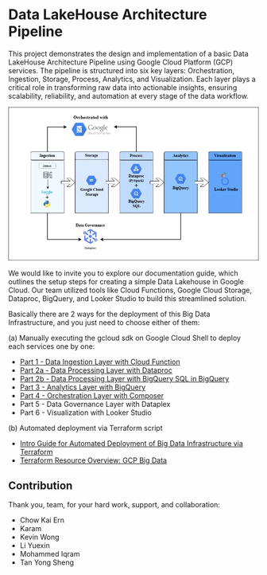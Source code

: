 # Data LakeHouse Architecture Pipeline

This project demonstrates the design and implementation of a basic Data LakeHouse Architecture Pipeline using Google Cloud Platform (GCP) services. The pipeline is structured into six key layers: Orchestration, Ingestion, Storage, Process, Analytics, and Visualization. Each layer plays a critical role in transforming raw data into actionable insights, ensuring scalability, reliability, and automation at every stage of the data workflow.

![](/images/data-architecture.png)

We would like to invite you to explore our documentation guide, which outlines the setup steps for creating a simple Data Lakehouse in Google Cloud. Our team utilized tools like Cloud Functions, Google Cloud Storage, Dataproc, BigQuery, and Looker Studio to build this streamlined solution.

Basically there are 2 ways for the deployment of this Big Data Infrastructure, and you just need to choose either of them:

(a) Manually executing the gcloud sdk on Google Cloud Shell to deploy each services one by one:

- [Part 1 - Data Ingestion Layer with Cloud Function](/setup_docs/big_data_project/deployment_via_gcloud_sdk/part1-data-ingestion-layer.md)
- [Part 2a - Data Processing Layer with Dataproc](/setup_docs/big_data_project/deployment_via_gcloud_sdk/part2a-data-processing-layer.md)
- [Part 2b - Data Processing Layer with BigQuery SQL in BigQuery](/setup_docs/big_data_project/deployment_via_gcloud_sdk/part2b-data-processing-layer.md)
- [Part 3 - Analytics Layer with BigQuery](/setup_docs/big_data_project/deployment_via_gcloud_sdk/part3-analytics-layer.md)
- [Part 4 - Orchestration Layer with Composer](/setup_docs/big_data_project/deployment_via_gcloud_sdk/part4-orchestration-layer.md)
- Part 5 - Data Governance Layer with Dataplex
- Part 6 - Visualization with Looker Studio

(b) Automated deployment via Terraform script
- [Intro Guide for Automated Deployment of Big Data Infrastructure via Terraform](/setup_docs/big_data_project/deployment_via_terraform/README.md)
- [Terraform Resource Overview: GCP Big Data](/setup_docs/big_data_project/deployment_via_terraform/terraform-gcp-data-lakehouse-infrastructure.md)

## Contribution

Thank you, team, for your hard work, support, and collaboration:

- Chow Kai Ern
- Karam
- Kevin Wong 
- Li Yuexin
- Mohammed Iqram
- Tan Yong Sheng